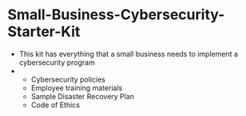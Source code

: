 # Small-Business-Cybersecurity-Starter-Kit
- This kit has everything that a small business needs to implement a cybersecurity program
- - Cybersecurity policies
  - Employee training materials
  - Sample Disaster Recovery Plan
  - Code of Ethics
